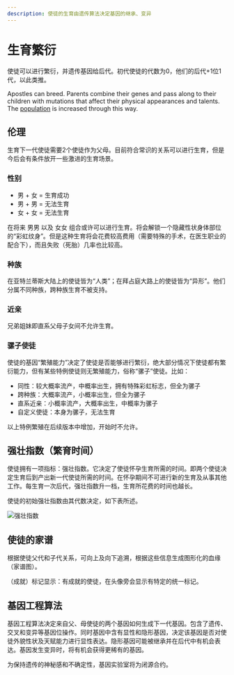 ```yaml
---
description: 使徒的生育由遗传算法决定基因的继承、变异
---
```


# 生育繁衍

使徒可以进行繁衍，并遗传基因给后代。初代使徒的代数为0，他们的后代+1位1代，以此类推。

Apostles can breed. Parents combine their genes and pass along to their children with mutations that affect their physical appearances and talents. The [population](population.md) is increased through this way.

## 伦理

生育下一代使徒需要2个使徒作为父母。目前符合常识的关系可以进行生育，但是今后会有条件放开一些激进的生育场景。

### 性别

* 男 + 女 = 生育成功
* 男 + 男 = 无法生育
* 女 + 女 = 无法生育

在将来 男男 以及 女女 组合或许可以进行生育。将会解锁一个隐藏性状身体部位的“彩虹纹身”。但是这种生育将会花费较高费用（需要特殊的手术，在医生职业的配合下），而且失败（死胎）几率也比较高。

### 种族

在亚特兰蒂斯大陆上的使徒皆为“人类”；在拜占庭大路上的使徒皆为“异形”。他们分属不同种族，跨种族生育不被支持。

### 近亲

兄弟姐妹即直系父母子女间不允许生育。

### 骡子使徒

使徒的基因“繁殖能力”决定了使徒是否能够进行繁衍，绝大部分情况下使徒都有繁衍能力，但有某些特例使徒则无繁殖能力，俗称“骡子”使徒。比如：

* 同性：较大概率流产，中概率出生，拥有特殊彩虹标志，但全为骡子
* 跨种族：大概率流产，小概率出生，但全为骡子
* 直系近亲：小概率流产，大概率出生，中概率为骡子
* 自定义使徒：本身为骡子，无法生育

以上特例繁殖在后续版本中增加，开始时不允许。

## 强壮指数（繁育时间）

使徒拥有一项指标：强壮指数。它决定了使徒怀孕生育所需的时间。即两个使徒决定生育后到产出新一代使徒所需的时间。在怀孕期间不可进行新的生育及从事其他工作。每生育一次后代，强壮指数升一档，生育所花费的时间也越长。

使徒的初始强壮指数由其代数决定，如下表所述。

![强壮指数](../../.gitbook/assets/0bfd02cc-4b06-48cd-8c8a-1e84b5553e68%20%282%29%20%282%29%20%282%29%20%282%29%20%282%29%20%282%29%20%282%29%20%282%29%20%281%29.png)

## **使徒的家谱**

根据使徒父代和子代关系，可向上及向下追溯，根据这些信息生成图形化的血缘（家谱图）。

（成就）标记显示：有成就的使徒，在头像旁会显示有特定的统一标记。

## 基因工程算法

基因工程算法决定来自父、母使徒的两个基因如何生成下一代基因。包含了遗传、交叉和变异等基因位操作。同时基因中含有显性和隐形基因，决定该基因是否对使徒外貌性状及天赋能力进行显性表达。隐形基因可能被继承并在后代中有机会表达。基因发生变异时，将有机会获得更稀有的基因。

为保持遗传的神秘感和不确定性，基因实验室将为闭源合约。
